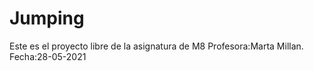 # Jumping

Este es el proyecto libre de la asignatura de M8
Profesora:Marta Millan.
Fecha:28-05-2021

